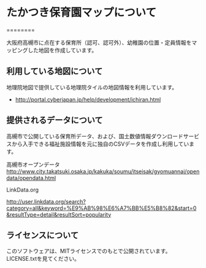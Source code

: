 # たかつき保育園マップについて
========

大阪府高槻市に点在する保育所（認可、認可外）、幼稚園の位置・定員情報をマッピングした地図を作成しています。

## 利用している地図について

地理院地図で提供している地理院タイルの地図情報を利用しています。

- http://portal.cyberjapan.jp/help/development/ichiran.html

## 提供されるデータについて

高槻市で公開している保育所データ、および、国土数値情報ダウンロードサービスから入手できる福祉施設情報を元に独自のCSVデータを作成し利用しています。

高槻市オープンデータ
http://www.city.takatsuki.osaka.jp/kakuka/soumu/itseisak/gyomuannai/opendata/opendata.html

LinkData.org

http://user.linkdata.org/search?category=all&keyword=%E9%AB%98%E6%A7%BB%E5%B8%82&start=0&resultType=detail&resultSort=popularity


## ライセンスについて

このソフトウェアは、MITライセンスでのもとで公開されています。LICENSE.txtを見てください。
